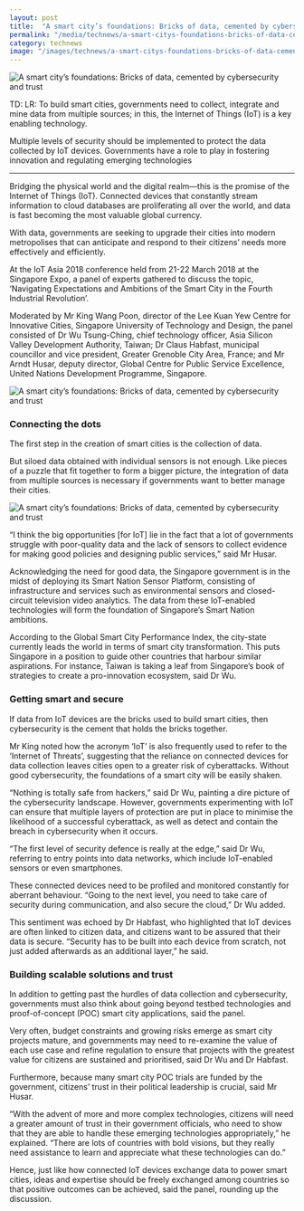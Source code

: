 ```yaml
---
layout: post
title:  "A smart city’s foundations: Bricks of data, cemented by cybersecurity and trust"
permalink: "/media/technews/a-smart-citys-foundations-bricks-of-data-cemented-by-cybersecurity-and-trust"
category: technews
image: "/images/technews/a-smart-citys-foundations-bricks-of-data-cemented-by-cybersecurity-and-trust-part-1.png"
---
```


![A smart city’s foundations: Bricks of data, cemented by cybersecurity and trust]({{site.baseurl}}/images/technews/a-smart-citys-foundations-bricks-of-data-cemented-by-cybersecurity-and-trust-part-1.png)

TD: LR: To build smart cities, governments need to collect, integrate and mine data from multiple sources; in this, the Internet of Things (IoT) is a key enabling technology. 

Multiple levels of security should be implemented to protect the data collected by IoT devices. Governments have a role to play in fostering innovation and regulating emerging technologies

---

Bridging the physical world and the digital realm—this is the promise of the Internet of Things (IoT). Connected devices that constantly stream information to cloud databases are proliferating all over the world, and data is fast becoming the most valuable global currency. 
 
With data, governments are seeking to upgrade their cities into modern metropolises that can anticipate and respond to their citizens’ needs more effectively and efficiently.

At the IoT Asia 2018 conference held from 21-22 March 2018 at the Singapore Expo, a panel of experts gathered to discuss the topic, ‘Navigating Expectations and Ambitions of the Smart City in the Fourth Industrial Revolution’.

Moderated by Mr King Wang Poon, director of the Lee Kuan Yew Centre for Innovative Cities, Singapore University of Technology and Design, the panel consisted of Dr Wu Tsung-Ching, chief technology officer, Asia Silicon Valley Development Authority, Taiwan; Dr Claus Habfast, municipal councillor and vice president, Greater Grenoble City Area, France; and Mr Arndt Husar, deputy director, Global Centre for Public Service Excellence, United Nations Development Programme, Singapore.
 
![A smart city’s foundations: Bricks of data, cemented by cybersecurity and trust]({{site.baseurl}}/images/technews/a-smart-citys-foundations-bricks-of-data-cemented-by-cybersecurity-and-trust-part-2.png)
 
### **Connecting the dots**
The first step in the creation of smart cities is the collection of data. 

But siloed data obtained with individual sensors is not enough. Like pieces of a puzzle that fit together to form a bigger picture, the integration of data from multiple sources is necessary if governments want to better manage their cities.
 
![A smart city’s foundations: Bricks of data, cemented by cybersecurity and trust]({{site.baseurl}}/images/technews/a-smart-citys-foundations-bricks-of-data-cemented-by-cybersecurity-and-trust-part-3.png)

 
“I think the big opportunities [for IoT] lie in the fact that a lot of governments struggle with poor-quality data and the lack of sensors to collect evidence for making good policies and designing public services,” said Mr Husar.

Acknowledging the need for good data, the Singapore government is in the midst of deploying its Smart Nation Sensor Platform, consisting of infrastructure and services such as environmental sensors and closed-circuit television video analytics. The data from these IoT-enabled technologies will form the foundation of Singapore’s Smart Nation ambitions.

According to the Global Smart City Performance Index, the city-state currently leads the world in terms of smart city transformation. This puts Singapore in a position to guide other countries that harbour similar aspirations. For instance, Taiwan is taking a leaf from Singapore’s book of strategies to create a pro-innovation ecosystem, said Dr Wu.

### **Getting smart and secure**
If data from IoT devices are the bricks used to build smart cities, then cybersecurity is the cement that holds the bricks together. 

Mr King noted how the acronym ‘IoT’ is also frequently used to refer to the ‘Internet of Threats’, suggesting that the reliance on connected devices for data collection leaves cities open to a greater risk of cyberattacks. Without good cybersecurity, the foundations of a smart city will be easily shaken.

“Nothing is totally safe from hackers,” said Dr Wu, painting a dire picture of the cybersecurity landscape. However, governments experimenting with IoT can ensure that multiple layers of protection are put in place to minimise the likelihood of a successful cyberattack, as well as detect and contain the breach in cybersecurity when it occurs.

“The first level of security defence is really at the edge,” said Dr Wu, referring to entry points into data networks, which include IoT-enabled sensors or even smartphones. 

These connected devices need to be profiled and monitored constantly for aberrant behaviour. “Going to the next level, you need to take care of security during communication, and also secure the cloud,” Dr Wu added.

This sentiment was echoed by Dr Habfast, who highlighted that IoT devices are often linked to citizen data, and citizens want to be assured that their data is secure. “Security has to be built into each device from scratch, not just added afterwards as an additional layer,” he said.
 
### **Building scalable solutions and trust**
In addition to getting past the hurdles of data collection and cybersecurity, governments must also think about going beyond testbed technologies and proof-of-concept (POC) smart city applications, said the panel. 

Very often, budget constraints and growing risks emerge as smart city projects mature, and governments may need to re-examine the value of each use case and refine regulation to ensure that projects with the greatest value for citizens are sustained and prioritised, said Dr Wu and Dr Habfast.

Furthermore, because many smart city POC trials are funded by the government, citizens’ trust in their political leadership is crucial, said Mr Husar.

“With the advent of more and more complex technologies, citizens will need a greater amount of trust in their government officials, who need to show that they are able to handle these emerging technologies appropriately,” he explained. “There are lots of countries with bold visions, but they really need assistance to learn and appreciate what these technologies can do.”

Hence, just like how connected IoT devices exchange data to power smart cities, ideas and expertise should be freely exchanged among countries so that positive outcomes can be achieved, said the panel, rounding up the discussion.
 

